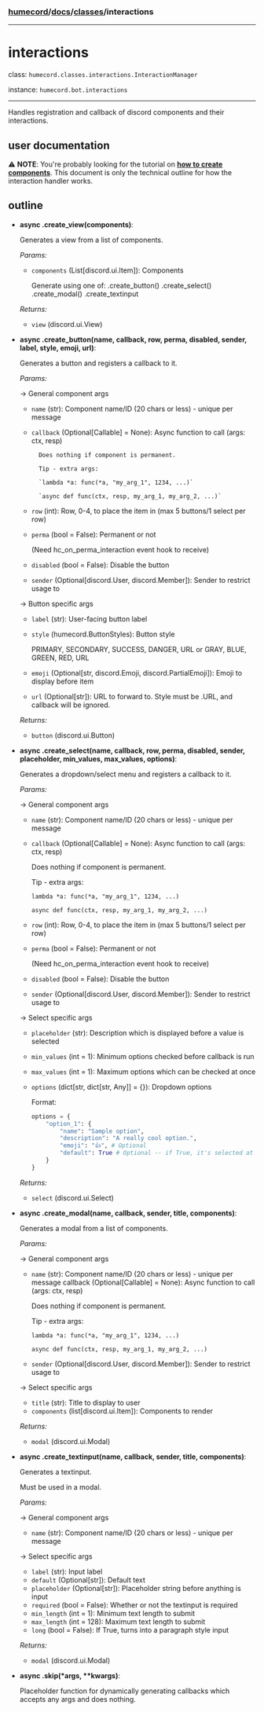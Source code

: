 ### [humecord](../..)/[docs](../README.md)/[classes](./README.md)/interactions

---
# interactions
class: `humecord.classes.interactions.InteractionManager`

instance: `humecord.bot.interactions`

---
Handles registration and callback of discord components and their interactions.

## user documentation
⚠️ **NOTE**: You're probably looking for the tutorial on **[how to create components](../basics/components.md)**. This document is only the technical outline for how the interaction handler works.

## outline
* **async .create_view(components)**:
    
    Generates a view from a list of components.
    
    *Params:*
    - `components` (List[discord.ui.Item]): Components

        Generate using one of:
        .create_button()
        .create_select()
        .create_modal()
        .create_textinput

    *Returns:*
    - `view` (discord.ui.View)
* **async .create_button(name, callback, row, perma, disabled, sender, label, style, emoji, url)**:

    Generates a button and registers a callback to it.
    
    *Params:*

    -> General component args
    * `name` (str): Component name/ID (20 chars or less) - unique per message
    * `callback` (Optional[Callable] = None): Async function to call (args: ctx, resp)
    
            Does nothing if component is permanent.

            Tip - extra args:

            `lambda *a: func(*a, "my_arg_1", 1234, ...)`

            `async def func(ctx, resp, my_arg_1, my_arg_2, ...)`
    * `row` (int): Row, 0-4, to place the item in (max 5 buttons/1 select per row)
    * `perma` (bool = False): Permanent or not

        (Need hc_on_perma_interaction event hook to receive)
    * `disabled` (bool = False): Disable the button
    * `sender` (Optional[discord.User, discord.Member]): Sender to restrict usage to

    -> Button specific args
    * `label` (str): User-facing button label
    * `style` (humecord.ButtonStyles): Button style

        PRIMARY, SECONDARY, SUCCESS, DANGER, URL
        or GRAY, BLUE, GREEN, RED, URL
    * `emoji` (Optional[str, discord.Emoji, discord.PartialEmoji]): Emoji to display before item
    * `url` (Optional[str]): URL to forward to. Style must be .URL, and callback will be ignored.
    
    *Returns:*
    * `button` (discord.ui.Button)
* **async .create_select(name, callback, row, perma, disabled, sender, placeholder, min_values, max_values, options)**:

    Generates a dropdown/select menu and registers a callback to it.
    
    *Params:*

    -> General component args
    * `name` (str): Component name/ID (20 chars or less) - unique per message
    * `callback` (Optional[Callable] = None): Async function to call (args: ctx, resp)

        Does nothing if component is permanent.

        Tip - extra args:

        `lambda *a: func(*a, "my_arg_1", 1234, ...)`

        `async def func(ctx, resp, my_arg_1, my_arg_2, ...)`
    * `row` (int): Row, 0-4, to place the item in (max 5 buttons/1 select per row)
    * `perma` (bool = False): Permanent or not

        (Need hc_on_perma_interaction event hook to receive)
    * `disabled` (bool = False): Disable the button
    * `sender` (Optional[discord.User, discord.Member]): Sender to restrict usage to

    -> Select specific args
    * `placeholder` (str): Description which is displayed before a value is selected
    * `min_values` (int = 1): Minimum options checked before callback is run
    * `max_values` (int = 1): Maximum options which can be checked at once
    * `options` (dict[str, dict[str, Any]] = {}): Dropdown options

        Format:
        ```py
        options = {
            "option_1": {
                "name": "Sample option",
                "description": "A really cool option.",
                "emoji": "👍", # Optional
                "default": True # Optional -- if True, it's selected at send. Defaults to False.
            }
        }
        ```

    *Returns:*
    - `select` (discord.ui.Select)

* **async .create_modal(name, callback, sender, title, components)**:

    Generates a modal from a list of components.
    
    *Params:*

    -> General component args
    * `name` (str): Component name/ID (20 chars or less) - unique per message
    callback (Optional[Callable] = None): Async function to call (args: ctx, resp)

        Does nothing if component is permanent.

        Tip - extra args:

        `lambda *a: func(*a, "my_arg_1", 1234, ...)`

        `async def func(ctx, resp, my_arg_1, my_arg_2, ...)`
    * `sender` (Optional[discord.User, discord.Member]): Sender to restrict usage to

    -> Select specific args
    * `title` (str): Title to display to user
    * `components` (list[discord.ui.Item]): Components to render

    *Returns:*
    * `modal` (discord.ui.Modal)

* **async .create_textinput(name, callback, sender, title, components)**:

    Generates a textinput.

    Must be used in a modal.
    
    *Params:*

    -> General component args
    * `name` (str): Component name/ID (20 chars or less) - unique per message

    -> Select specific args
    * `label` (str): Input label
    * `default` (Optional[str]): Default text
    * `placeholder` (Optional[str]): Placeholder string before anything is input
    * `required` (bool = False): Whether or not the textinput is required
    * `min_length` (int = 1): Minimum text length to submit
    * `max_length` (int = 128): Maximum text length to submit
    * `long` (bool = False): If True, turns into a paragraph style input

    *Returns:*
    * `modal` (discord.ui.Modal)

* **async .skip(\*args, \*\*kwargs)**:

    Placeholder function for dynamically generating callbacks which
    accepts any args and does nothing.